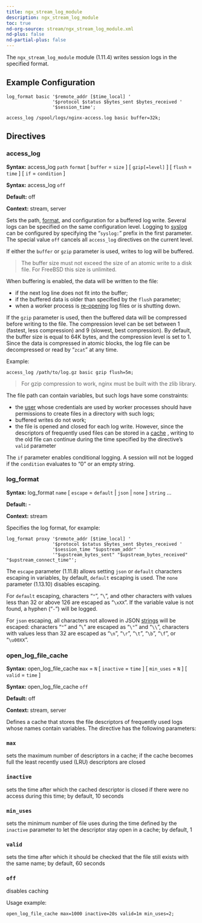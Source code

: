 ```yaml
---
title: ngx_stream_log_module
description: ngx_stream_log_module
toc: true
nd-org-source: stream/ngx_stream_log_module.xml
nd-plus: false
nd-partial-plus: false
---
```



<!--
      ********************************************************************************
      🛑 WARNING: AUTOGENERATED FILE - DO NOT EDIT 🛑 This Markdown file was
      automatically generated from the source XML documentation. Any manual
      changes made directly to this file will be overwritten. To request or
      suggest changes, please edit the source XML files instead.
      https://github.com/nginx/nginx.org/tree/main/xml/en
      ********************************************************************************
      -->


The `ngx_stream_log_module` module (1.11.4) writes session logs
in the specified format.
## Example Configuration


```nginx
log_format basic '$remote_addr [$time_local] '
                 '$protocol $status $bytes_sent $bytes_received '
                 '$session_time';

access_log /spool/logs/nginx-access.log basic buffer=32k;

```

## Directives

### access_log

**Syntax:** access_log `path` `format` [ `buffer` = `size` ] [ `gzip[=level]` ] [ `flush` = `time` ] [ `if` = `condition` ]

**Syntax:** access_log `off`

**Default:** off

**Context:** stream, server


Sets the path, [format](#log_format),
and configuration for a buffered log write.
Several logs can be specified on the same configuration level.
Logging to [syslog](/nginx/module-reference/../syslog)
can be configured by specifying
the “`syslog:`” prefix in the first parameter.
The special value `off` cancels all
`access_log` directives on the current level.

If either the `buffer` or `gzip`
parameter is used, writes to log will be buffered.

> The buffer size must not exceed the size of an atomic write to a disk file. For FreeBSD this size is unlimited.


When buffering is enabled, the data will be written to the file:

- if the next log line does not fit into the buffer;
- if the buffered data is older than specified by the `flush` parameter;
- when a worker process is [re-opening](/nginx/module-reference/../control) log files or is shutting down.


If the `gzip` parameter is used, then the buffered data will
be compressed before writing to the file.
The compression level can be set between 1 (fastest, less compression)
and 9 (slowest, best compression).
By default, the buffer size is equal to 64K bytes, and the compression level
is set to 1.
Since the data is compressed in atomic blocks, the log file can be decompressed
or read by “`zcat`” at any time.

Example:

```nginx
access_log /path/to/log.gz basic gzip flush=5m;

```


> For gzip compression to work, nginx must be built with the zlib library.


The file path can contain variables,
but such logs have some constraints:

- the [user](/nginx/module-reference/../ngx_core_module#user) whose credentials are used by worker processes should have permissions to create files in a directory with such logs;
- buffered writes do not work;
- the file is opened and closed for each log write. However, since the descriptors of frequently used files can be stored in a [cache](#open_log_file_cache) , writing to the old file can continue during the time specified by the [](#open_log_file_cache) directive’s `valid` parameter


The `if` parameter enables conditional logging.
A session will not be logged if the `condition` evaluates to “0”
or an empty string.
### log_format

**Syntax:** log_format `name` [ `escape` = `default` | `json` | `none` ] `string` ...

**Default:** -

**Context:** stream


Specifies the log format, for example:

```nginx
log_format proxy '$remote_addr [$time_local] '
                 '$protocol $status $bytes_sent $bytes_received '
                 '$session_time "$upstream_addr" '
                 '"$upstream_bytes_sent" "$upstream_bytes_received" "$upstream_connect_time"';

```


The `escape` parameter (1.11.8) allows setting
`json` or `default` characters escaping
in variables, by default, `default` escaping is used.
The `none` parameter (1.13.10) disables escaping.

For `default` escaping,
characters “`"`”, “`\`”,
and other characters with values less than 32 or above 126
are escaped as “`\xXX`”.
If the variable value is not found,
a hyphen (“`-`”) will be logged.

For `json` escaping,
all characters not allowed
in JSON [strings](https://datatracker.ietf.org/doc/html/rfc8259#section-7)
will be escaped:
characters “`"`” and
“`\`” are escaped as
“`\"`” and “`\\`”,
characters with values less than 32 are escaped as
“`\n`”,
“`\r`”,
“`\t`”,
“`\b`”,
“`\f`”, or
“`\u00XX`”.
### open_log_file_cache

**Syntax:** open_log_file_cache `max` = `N` [ `inactive` = `time` ] [ `min_uses` = `N` ] [ `valid` = `time` ]

**Syntax:** open_log_file_cache `off`

**Default:** off

**Context:** stream, server


Defines a cache that stores the file descriptors of frequently used logs
whose names contain variables.
The directive has the following parameters:


### ``max``


sets the maximum number of descriptors in a cache;
if the cache becomes full the least recently used (LRU)
descriptors are closed



### ``inactive``


sets the time after which the cached descriptor is closed
if there were no access during this time;
by default, 10 seconds



### ``min_uses``


sets the minimum number of file uses during the time
defined by the `inactive` parameter
to let the descriptor stay open in a cache;
by default, 1



### ``valid``


sets the time after which it should be checked that the file
still exists with the same name; by default, 60 seconds



### ``off``


disables caching




Usage example:

```nginx
open_log_file_cache max=1000 inactive=20s valid=1m min_uses=2;

```

